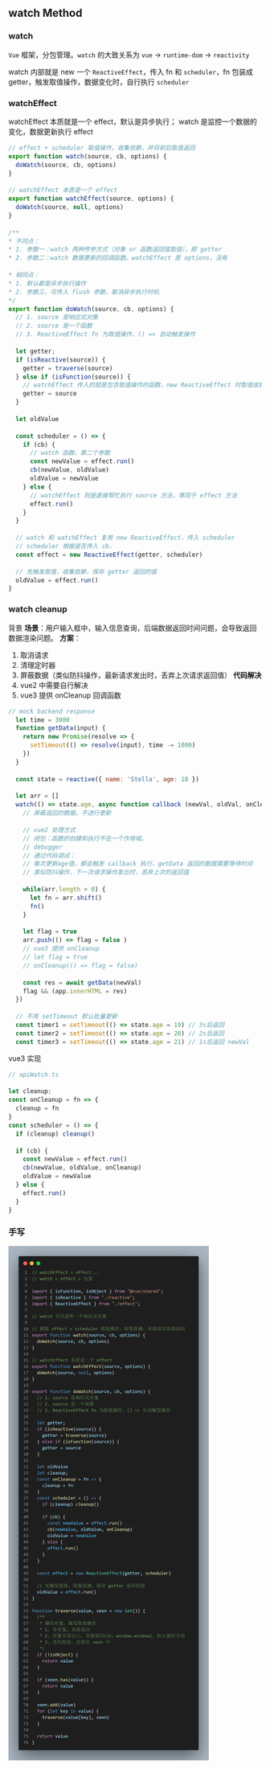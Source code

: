 ## watch Method

### watch
`Vue` 框架，分包管理。`watch` 的大致关系为 `vue` -> `runtime-dom` -> `reactivity`

watch 内部就是 new 一个 `ReactiveEffect`，传入 fn 和 `scheduler`，fn 包装成 getter，触发取值操作，数据变化时，自行执行 `scheduler`

### watchEffect
watchEffect 本质就是一个 effect，默认是异步执行；
watch 是监控一个数据的变化，数据更新执行 effect

```js
// effect + scheduler 取值操作，收集依赖，并将前后取值返回
export function watch(source, cb, options) {
  doWatch(source, cb, options)
}

// watchEffect 本质是一个 effect
export function watchEffect(source, options) {
  doWatch(source, null, options)
}

/** 
* 不同点：
* 1. 参数一：watch 两种传参方式（对象 or 函数返回值取值），即 getter
* 2. 参数二：watch 数据更新的回调函数。watchEffect 是 options，没有

* 相同点：
* 1. 默认都是异步执行操作
* 2. 参数三，可传入 flush 参数，取消异步执行时机
*/
export function doWatch(source, cb, options) {
  // 1. source 是响应式对象
  // 2. source 是一个函数
  // 3. ReactiveEffect fn 为取值操作，() => 自动触发操作

  let getter;
  if (isReactive(source)) {
    getter = traverse(source)
  } else if (isFunction(source)) {
    // watchEffect 传入的就是包含取值操作的函数，new ReactiveEffect 时取值收集依赖
    getter = source
  }

  let oldValue

  const scheduler = () => {
    if (cb) {
      // watch 函数，第二个参数
      const newValue = effect.run()
      cb(newValue, oldValue)
      oldValue = newValue
    } else {
      // watchEffect 则是直接帮忙执行 source 方法，等同于 effect 方法
      effect.run()
    }
  }

  // watch 和 watchEffect 复用 new ReactiveEffect，传入 scheduler
  // scheduler 根据是否传入 cb，
  const effect = new ReactiveEffect(getter, scheduler)

  // 先触发取值，收集依赖，保存 getter 返回的值
  oldValue = effect.run()
}
```

### watch cleanup


背景
**场景**：用户输入框中，输入信息查询，后端数据返回时间问题，会导致返回数据渲染问题。
**方案**：
  1. 取消请求
  2. 清理定时器
  3. 屏蔽数据（类似防抖操作，最新请求发出时，丢弃上次请求返回值）
**代码解决**
  1. vue2 中需要自行解决
  2. vue3 提供 onCleanup 回调函数
  ```js
  // mock backend response
    let time = 3000
    function getData(input) {
      return new Promise(resolve => {
        setTimeout(() => resolve(input), time -= 1000)
      })
    }

    const state = reactive({ name: 'Stella', age: 18 })

    let arr = []
    watch(() => state.age, async function callback (newVal, oldVal, onCleanup) {
      // 屏蔽返回的数据，不进行更新

      // vue2 处理方式
      // 闭包：函数的创建和执行不在一个作用域。
      // debugger 
      // 通过代码调试：
      // 每次更新age值，都会触发 callback 执行，getData 返回的数据需要等待时间
      // 类似防抖操作，下一次请求操作发出时，丢弃上次的返回值

      while(arr.length > 0) {
        let fn = arr.shift()
        fn()
      }

      let flag = true
      arr.push(() => flag = false )
      // vue3 提供 onCleanup
      // let flag = true
      // onCleanup(() => flag = false)

      const res = await getData(newVal)
      flag && (app.innerHTML = res)
    })

    // 不用 setTimeout 默认批量更新
    const timer1 = setTimeout(() => state.age = 19) // 3s后返回
    const timer2 = setTimeout(() => state.age = 20) // 2s后返回
    const timer3 = setTimeout(() => state.age = 21) // 1s后返回 newVal
  ```

vue3 实现
```js
// apiWatch.ts

let cleanup;
const onCleanup = fn => {
  cleanup = fn
}
const scheduler = () => {
  if (cleanup) cleanup()

  if (cb) {
    const newValue = effect.run()
    cb(newValue, oldValue, onCleanup)
    oldValue = newValue
  } else {
    effect.run()
  }
}
```


### 手写
![watch](../assets/watch.png)